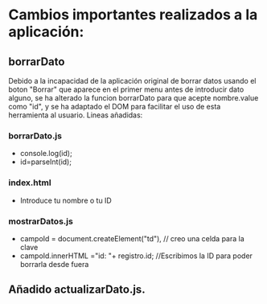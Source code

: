 # Cambios importantes realizados a la aplicación:

## borrarDato

Debido a la incapacidad de la aplicación original de borrar datos usando el boton "Borrar" que aparece en el primer menu antes de introducir dato alguno, se ha 
alterado la funcion borrarDato para que acepte nombre.value como "id", y se ha adaptado el DOM para facilitar el uso de esta herramienta al usuario.
Lineas añadidas:

### borrarDato.js
- console.log(id);
- id=parseInt(id);

### index.html
- 	<th><label name="labelNombre" for="nombre">Introduce tu nombre o tu ID</label></th>

### mostrarDatos.js
- campoId = document.createElement("td"), // creo una celda para la clave
- campoId.innerHTML ="id: "+ registro.id; //Escribimos la ID para poder borrarla desde fuera

## Añadido actualizarDato.js. 